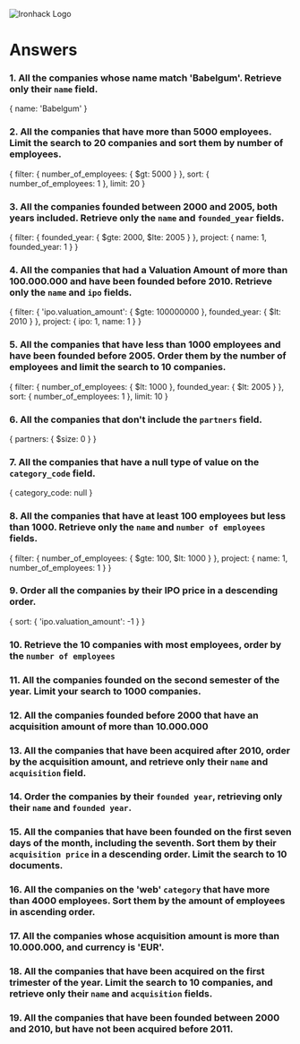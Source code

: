 ![Ironhack Logo](https://i.imgur.com/1QgrNNw.png)

# Answers

### 1. All the companies whose name match 'Babelgum'. Retrieve only their `name` field.

{
 name: 'Babelgum'
}

### 2. All the companies that have more than 5000 employees. Limit the search to 20 companies and sort them by **number of employees**.

{
 filter: {
  number_of_employees: {
   $gt: 5000
  }
 },
 sort: {
  number_of_employees: 1
 },
 limit: 20
}

### 3. All the companies founded between 2000 and 2005, both years included. Retrieve only the `name` and `founded_year` fields.

{
 filter: {
  founded_year: {
   $gte: 2000,
   $lte: 2005
  }
 },
 project: {
  name: 1,
  founded_year: 1
 }
}

### 4. All the companies that had a Valuation Amount of more than 100.000.000 and have been founded before 2010. Retrieve only the `name` and `ipo` fields.

{
 filter: {
  'ipo.valuation_amount': {
   $gte: 100000000
  },
  founded_year: {
   $lt: 2010
  }
 },
 project: {
  ipo: 1,
  name: 1
 }
}

### 5. All the companies that have less than 1000 employees and have been founded before 2005. Order them by the number of employees and limit the search to 10 companies.

{
 filter: {
  number_of_employees: {
   $lt: 1000
  },
  founded_year: {
   $lt: 2005
  }
 },
 sort: {
  number_of_employees: 1
 },
 limit: 10
}

### 6. All the companies that don't include the `partners` field.

{
 partners: {
  $size: 0
 }
}

### 7. All the companies that have a null type of value on the `category_code` field.

{
 category_code: null
}

### 8. All the companies that have at least 100 employees but less than 1000. Retrieve only the `name` and `number of employees` fields.

{
 filter: {
  number_of_employees: {
   $gte: 100,
   $lt: 1000
  }
 },
 project: {
  name: 1,
  number_of_employees: 1
 }
}

### 9. Order all the companies by their IPO price in a descending order.

{
 sort: {
  'ipo.valuation_amount': -1
 }
}

### 10. Retrieve the 10 companies with most employees, order by the `number of employees`

<!-- Your Code Goes Here -->

### 11. All the companies founded on the second semester of the year. Limit your search to 1000 companies.

<!-- Your Code Goes Here -->

### 12. All the companies founded before 2000 that have an acquisition amount of more than 10.000.000

<!-- Your Code Goes Here -->

### 13. All the companies that have been acquired after 2010, order by the acquisition amount, and retrieve only their `name` and `acquisition` field.

<!-- Your Code Goes Here -->

### 14. Order the companies by their `founded year`, retrieving only their `name` and `founded year`.

<!-- Your Code Goes Here -->

### 15. All the companies that have been founded on the first seven days of the month, including the seventh. Sort them by their `acquisition price` in a descending order. Limit the search to 10 documents.

<!-- Your Code Goes Here -->

### 16. All the companies on the 'web' `category` that have more than 4000 employees. Sort them by the amount of employees in ascending order.

<!-- Your Code Goes Here -->

### 17. All the companies whose acquisition amount is more than 10.000.000, and currency is 'EUR'.

<!-- Your Code Goes Here -->

### 18. All the companies that have been acquired on the first trimester of the year. Limit the search to 10 companies, and retrieve only their `name` and `acquisition` fields.

<!-- Your Code Goes Here -->

### 19. All the companies that have been founded between 2000 and 2010, but have not been acquired before 2011.

<!-- Your Code Goes Here -->

